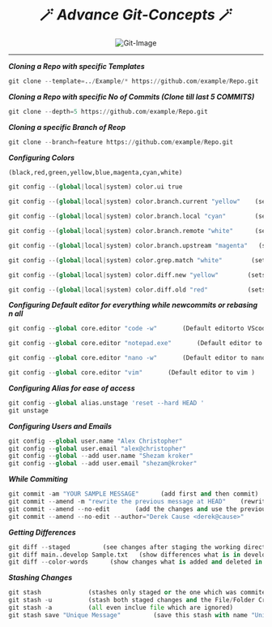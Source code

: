 <h1 align="center">🪄 <i>Advance Git-Concepts</i> 🪄</h1>
<div align="center"><img alt="Git-Image" src="https://icons.iconarchive.com/icons/papirus-team/papirus-apps/256/git-icon.png" ></div>
<hr>

**_Cloning a Repo with specific Templates_**
```python
git clone --template=../Example/* https://github.com/example/Repo.git
```
**_Cloning a Repo with specific No of Commits (Clone till last 5 COMMITS)_**
```python
git clone --depth=5 https://github.com/example/Repo.git
```
**_Cloning a specific Branch of Reop_**
```python
git clone --branch=feature https://github.com/example/Repo.git
```
**_Configuring Colors_**
```python
(black,red,green,yellow,blue,magenta,cyan,white)

git config --(global|local|system) color.ui true

git config --(global|local|system) color.branch.current "yellow"    (sets current branch color)

git config --(global|local|system) color.branch.local "cyan"        (sets local branch color)

git config --(global|local|system) color.branch.remote "white"      (sets remote branch color)

git config --(global|local|system) color.branch.upstream "magenta"   (sets Upstream branch color)

git config --(global|local|system) color.grep.match "white"        (sets matching text in `git log --grep=<pattern>` color)

git config --(global|local|system) color.diff.new "yellow"        (sets color for new changes while git diff)

git config --(global|local|system) color.diff.old "red"           (sets color for old changes while git diff)
```
**_Configuring Default editor for everything while newcommits or rebasing n all_**
```python
git config --global core.editor "code -w"       (Default editorto VScode)

git config --global core.editor "notepad.exe"       (Default editor to notepad )

git config --global core.editor "nano -w"       (Default editor to nano )

git config --global core.editor "vim"       (Default editor to vim )
```
**_Configuring Alias for ease of access_**
```python
git config --global alias.unstage 'reset --hard HEAD '
git unstage
```
**_Configuring Users and Emails_**
```python
git config --global user.name "Alex Christopher"
git config --global user.email "alex@christopher"
git config --global --add user.name "Shezam kroker"
git config --global --add user.email "shezam@kroker"
```
**_While Commiting_**
```python
git commit -am "YOUR SAMPLE MESSAGE"      (add first and then commit)
git commit --amend -m "rewrite the previous message at HEAD"    (rewrite the past commit message)
git commit --amend --no-edit       (add the changes and use the previous commit)
git commit --amend --no-edit --author="Derek Cause <derek@cause>"
```
**_Getting Differences_**
```python
git diff --staged         (see changes after staging the working directory)
git diff main..develop Sample.txt   (show differences what is in develop & not in main branch of `Sample.txt` file)
git diff --color-words      (show changes what is added and deleted in better way)
```
**_Stashing Changes_**
```python
git stash             (stashes only staged or the one which was commited earlier{file})
git stash -u          (stash both staged changes and the File/Folder Created FirstTime)
git stash -a          (all even inclue file which are ignored)
git stash save "Unique Message"         (save this stash with name "Unique Message")
```